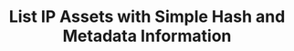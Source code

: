 ---
title: List IP Assets with Simple Hash and Metadata Information
excerpt: >-
  Retrieve a paginated, filtered list of IP Assets with Simple Hash and Metadata
  Information
api:
  file: swagger2.json
  operationId: post_hub-v2-assets-with-simple-hash
hidden: false
---